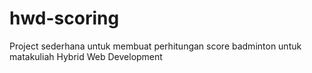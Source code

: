 # hwd-scoring
Project sederhana untuk membuat perhitungan score badminton untuk matakuliah Hybrid Web Development

